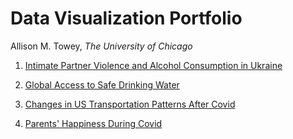 # Data Visualization Portfolio

Allison M. Towey, *The University of Chicago*

1. [Intimate Partner Violence and Alcohol Consumption in Ukraine](https://atowey-uchi.github.io/data_visualization/ua-ipv/code%20%2B%20data/ua-ipv.html)

2. [Global Access to Safe Drinking Water](https://atowey-uchi.github.io/data_visualization/drinking_water/index.html)

3.  [Changes in US Transportation Patterns After Covid](https://atowey-uchi.github.io/data_visualization/covid-transpo/code%20%2B%20data/index.html)

4. [Parents' Happiness During Covid](https://atowey-uchi.github.io/data_visualization/parent_happiness/README.md)

